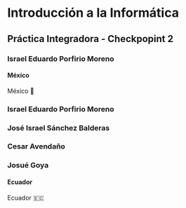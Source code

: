 # Introducción a la Informática

## Práctica Integradora - Checkpopint 2

### **Israel Eduardo Porfirio Moreno**
#### México

México 🙌
### Israel Eduardo Porfirio Moreno
### José Israel Sánchez Balderas

### Cesar Avendaño

### Josué Goya
#### Ecuador
Ecuador :ecuador: 
<!-- Contenido de los integrantes del equipo -->
